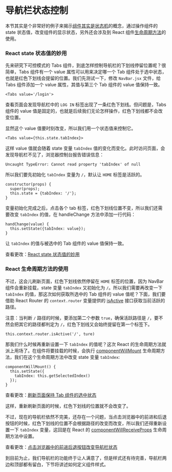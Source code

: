 # 导航栏状态控制

本节其实是个非常好的例子来揭示[组件其实是状态机](https://facebook.github.io/react/docs/interactivity-and-dynamic-uis-zh-CN.html#state-machines)的概念，通过操作组件的 state 状态值，改变组件的显示状态，另外还会涉及到 React 组件[生命周期方法](https://facebook.github.io/react/docs/component-specs.html#lifecycle-methods)的使用。

### React state 状态值的妙用

先来研究下可控模式的 Tabs 组件，到底怎样控制导航栏的下划线停留位置呢？很简单，Tabs 组件有一个 value 属性可以用来决定哪一个 Tab 组件处于选中状态，也就是红色下划线会提留的位置。我们先测试一下，修改 `NavBar.jsx` 文件，给 Tabs 组件添加一个 value 属性，其值与第三个 Tab 组件的 value 值保持一致。

```
<Tabs value='/login'>
```

查看页面会发现导航栏中的 `LOG IN` 标签出现了一条红色下划线。但问题是，Tabs 组件的 value 值是固定的，也就是后续我们无论怎样操作，红色下划线都不会改变位置。

显然这个 value 值要时刻改变，所以我们用一个状态值来控制它。

```
<Tabs value={this.state.tabIndex}>
```

这样 value 值就会随着 state 变量 `tabIndex` 值的变化而变化。此时访问页面，会发现导航栏不见了，浏览器控制台报告错误信息：

```
Uncaught TypeError: Cannot read property 'tabIndex' of null
```

所以我们要先初始化 `tabIndex` 变量为 `/`，默认让 `HOME` 标签是活跃的。

```
constructor(props) {
  super(props);
  this.state = {tabIndex: '/'};
}
```

变量初始化完成之后，点击各个 tab 标签，红色下划线位置不变，所以我们还需要改变 `tabIndex` 的值，在 handleChange 方法中添加一行代码：

```
handChange(value) {
  this.setState({tabIndex: value});
}
```

让 `tabIndex` 的值与被选中的 Tab 组件的 value 值保持一致。

查看更改：[React state 状态值的妙用](https://coding.net/u/happypeter/p/meteor-react-bird-demo/git/commit/2485ea712cc30c31fa42d0306bbce90cc8285617)

### React 生命周期方法的使用

不过，这会儿刷新页面，红色下划线依然停留在 `HOME` 标签的位置，因为 NavBar 组件会重新挂载，state 变量 `tabIndex` 又初始化为 `/`。所以我们需要再改变一下 `tabIndex` 的值，那这次如何获取所选中的 Tab 组件的 value 值呢？下面，我们要借助 React Router 的 `context.router` 变量提供的 [isActive](https://github.com/reactjs/react-router/blob/master/docs/API.md#isactivepathorloc-indexonly) 接口获取当前活跃的路径。

注意：当判断 `/` 路径的时候，要添加第二个参数 `true`，确保活跃路径是 `/`，要不然会把其它的路径都判定为 `/`，红色下划线又会始终提留在第一个标签下。

```
this.context.router.isActive('/', ture)
```

那我们什么时候再重新设置一下 `tabIndex` 的值呢？这次 React 的生命周期方法就派上用场了。在组件将要挂载的时候，会执行 [componentWillMount](https://facebook.github.io/react/docs/component-specs.html#mounting-componentwillmount) 生命周期方法，我们在这个生命周期方法中改变 state 变量 `tabIndex`:

```
componentWillMount() {
  this.setState({
    tabIndex: this.getSelectedIndex()
  });
}
```

查看更改：[刷新页面保持 Tab 组件的选中状态](https://coding.net/u/happypeter/p/meteor-react-bird-demo/git/commit/f98ba51310f704dac06b96dfdddd10432571d75f)

这样，重新刷新页面的时候，红色下划线的位置就不会改变了。

不过，现在的导航栏依然不完美，还存在一个问题，当点击浏览器中的前进和后退按钮的时候，红色下划线的位置不会根据路径的改变而改变，所以我们还得重新设置一下 `tabIndex` 变量，这回是在 React 的 [componentWillReceiveProps](https://facebook.github.io/react/docs/component-specs.html#updating-componentwillreceiveprops) 生命周期方法中设置。

查看更改：[点击浏览器中的前进后退按钮改变导航栏状态](https://coding.net/u/happypeter/p/meteor-react-bird-demo/git/commit/2dc0932dd7942c694bbad975c10eda62b67de61e)

到目前为止，我们导航栏的功能终于让人满意了，但是样式还有待完善，导航栏两边和顶部都有留白，下节将讲述如何定义组件样式。

